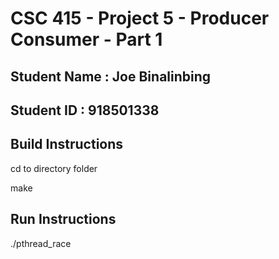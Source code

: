 # CSC 415 - Project 5 - Producer Consumer - Part 1

## Student Name : Joe Binalinbing

## Student ID   : 918501338

## Build Instructions
cd to directory folder

make
## Run Instructions
./pthread_race

